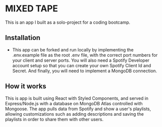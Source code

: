 # MIXED TAPE


This is an app I built as a solo-project for a coding bootcamp.

## Installation

- This app can be forked and run locally by implementing the .env.example file as the root .env file, with the correct port numbers for your client and server ports. You will also need a Spotify Developer account setup so that you can create your own Spotify Client Id and Secret. And finally, you will need to implement a MongoDB connection.

## How it works

This is app is built using React with Styled Components, and served in Express/Node.js with a database on MongoDB Atlas controlled with Mongoose.  The app pulls data from Spotify and show a user's playlists, allowing customizations such as adding descriptions and saving the playlists in order to share them with other users.

